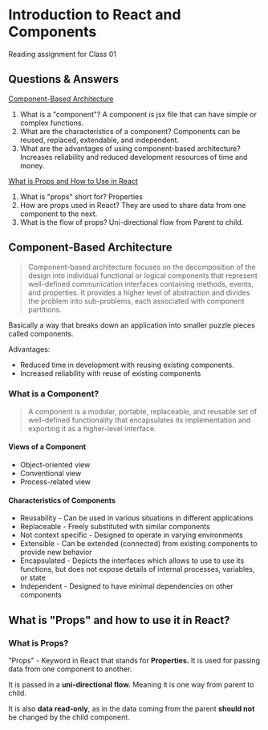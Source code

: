 # Introduction to React and Components

Reading assignment for Class 01

## Questions & Answers

[Component-Based Architecture](https://www.tutorialspoint.com/software_architecture_design/component_based_architecture.htm)

1. What is a "component"? A component is jsx file that can have simple or complex functions.
2. What are the characteristics of a component? Components can be reused, replaced, extendable, and independent.
3. What are the advantages of using component-based architecture? Increases reliability and reduced development resources of time and money.

[What is Props and How to Use in React](https://itnext.io/what-is-props-and-how-to-use-it-in-react-da307f500da0)

1. What is "props" short for? Properties
2. How are props used in React? They are used to share data from one component to the next.
3. What is the flow of props? Uni-directional flow from Parent to child.

## Component-Based Architecture

>Component-based architecture focuses on the decomposition of the design into individual functional or logical components that represent well-defined communication interfaces containing methods, events, and properties. It provides a higher level of abstraction and divides the problem into sub-problems, each associated with component partitions.

Basically a way that breaks down an application into smaller puzzle pieces called components.

Advantages:

* Reduced time in development with reusing existing components.
* Increased reliability with reuse of existing components

### What is a Component?

>A component is a modular, portable, replaceable, and reusable set of well-defined functionality that encapsulates its implementation and exporting it as a higher-level interface.

#### Views of a Component

* Object-oriented view
* Conventional view
* Process-related view

#### Characteristics of Components

* Reusability - Can be used in various situations in different applications
* Replaceable - Freely substituted with similar components
* Not context specific - Designed to operate in varying environments
* Extensible - Can be extended (connected) from existing components to provide new behavior
* Encapsulated - Depicts the interfaces which allows to use to use its functions, but does not expose details of internal processes, variables, or state
* Independent - Designed to have minimal dependencies on other components

## What is "Props" and how to use it in React?

### What is Props?

"Props" - Keyword in React that stands for **Properties.** It is used for passing data from one component to another.

It is passed in a **uni-directional flow.** Meaning it is one way from parent to child.

It is also **data read-only**, as in the data coming from the parent **should not** be changed by the child component.